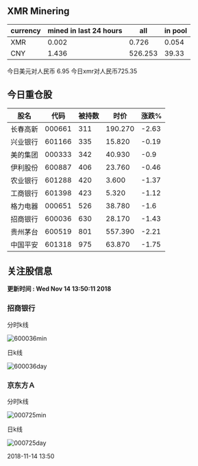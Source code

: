 ## XMR Minering

|currency|mined in last 24 hours|all|in pool|
|---|---|---|---|
|XMR|0.002|0.726|0.054|
|CNY|1.436|526.253|39.33|

今日美元对人民币 6.95	今日xmr对人民币725.35


## 今日重仓股 

|股名|代码|被持数|时价|涨跌%|
|---|---|---|---|---|
|长春高新|000661|311|190.270|-2.63|
|兴业银行|601166|335|15.820|-0.19|
|美的集团|000333|342|40.930|-0.9|
|伊利股份|600887|406|23.760|-0.46|
|农业银行|601288|420|3.600|-1.37|
|工商银行|601398|423|5.320|-1.12|
|格力电器|000651|526|38.780|-1.6|
|招商银行|600036|630|28.170|-1.43|
|贵州茅台|600519|801|557.390|-2.21|
|中国平安|601318|975|63.870|-1.75|

## 关注股信息
**更新时间 : Wed Nov 14 13:50:11 2018**
### 招商银行 
分时k线

![600036min](http://image.sinajs.cn/newchart/min/n/sh600036.gif)

日k线

![600036day](http://image.sinajs.cn/newchart/daily/n/sh600036.gif)

### 京东方Ａ 
分时k线

![000725min](http://image.sinajs.cn/newchart/min/n/sz000725.gif)

日k线

![000725day](http://image.sinajs.cn/newchart/daily/n/sz000725.gif)

2018-11-14 13:50